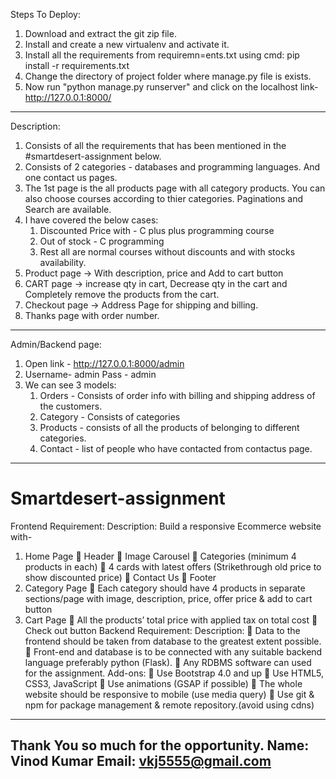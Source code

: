 Steps To Deploy:

1. Download and extract the git zip file.
2. Install and create a new virtualenv and activate it.
3. Install all the requirements from requiremn=ents.txt using cmd: pip install -r requirements.txt
3. Change the directory of project folder where manage.py file is exists.
4. Now run "python manage.py runserver" and click on the localhost link- http://127.0.0.1:8000/
------------------------------------------------------------------------------------------------------------------------
Description:

1. Consists of all the requirements that has been mentioned in the #smartdesert-assignment below.
2. Consists of 2 categories - databases and programming languages. And one contact us pages.
3. The 1st page is the all products page with all category products. You can also choose courses according to thier categories. Paginations and Search are available.
4. I have covered the below cases:
    1. Discounted Price with - C plus plus programming course
    2. Out of stock - C programming
    3. Rest all are normal courses without discounts and with stocks availability.
5. Product page -> With description, price and Add to cart button    
6. CART page -> increase qty in cart, Decrease qty in the cart and Completely remove the products from the cart. 
7. Checkout page -> Address Page for shipping and billing.
8. Thanks page with order number.
------------------------------------------------------------------------------------------------------------------------
Admin/Backend page:

1. Open link - http://127.0.0.1:8000/admin
2. Username- admin
   Pass - admin
3. We can see 3 models: 
    1. Orders - Consists of order info with billing and shipping address of the customers.
    2. Category - Consists of categories
    3. Products - consists of all the products of belonging to different categories.
    4. Contact - list of people who have contacted from contactus page.
------------------------------------------------------------------------------------------------------------------------
# Smartdesert-assignment

Frontend Requirement:
Description:
Build a responsive Ecommerce website with-
1. Home Page
 Header
 Image Carousel
 Categories (minimum 4 products in each)
 4 cards with latest offers (Strikethrough old price to show discounted price)
 Contact Us
 Footer
2. Category Page
 Each category should have 4 products in separate sections/page with image,
description, price, offer price &amp; add to cart button
3. Cart Page
 All the products’ total price with applied tax on total cost
 Check out button
Backend Requirement:
Description:
 Data to the frontend should be taken from database to the greatest extent possible.
 Front-end and database is to be connected with any suitable backend language
preferably python (Flask).
 Any RDBMS software can used for the assignment.
Add-ons:
 Use Bootstrap 4.0 and up
 Use HTML5, CSS3, JavaScript
 Use animations (GSAP if possible)
 The whole website should be responsive to mobile (use media query)
 Use git &amp; npm for package management &amp; remote repository.(avoid using cdns)
------------------------------------------------------------------------------------------------------------------------

Thank You so much for the opportunity.
Name: Vinod Kumar
Email: vkj5555@gmail.com
------------------------------------------------------------------------------------------------------------------------

